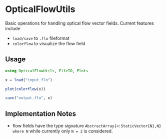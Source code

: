 # OpticalFlowUtils

Basic operations for handling optical flow vector fields.
Current features include

  - `load/save` to `.flo` fileformat
  - `colorflow` to visualize the flow field

## Usage

```julia
using OpticalFlowUtils, FileIO, Plots

x = load("input.flo")

plot(colorflow(x))

save("output.flo", x)
```

## Implementation Notes

 - flow fields have the type signature `AbstractArray{<:StaticVector{N},N} where N`
   while currently only `N = 2` is considered.
